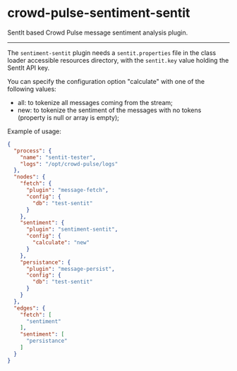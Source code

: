 crowd-pulse-sentiment-sentit
============================

SentIt based Crowd Pulse message sentiment analysis plugin.

----------------------------

The `sentiment-sentit` plugin needs a `sentit.properties` file in the class loader accessible 
resources directory, with the `sentit.key` value holding the SentIt API key.

You can specify the configuration option "calculate" with one of the following values:
- all: to tokenize all messages coming from the stream;
- new: to tokenize the sentiment of the messages with no tokens (property is null or array is empty);

Example of usage:

```json
{
  "process": {
    "name": "sentit-tester",
    "logs": "/opt/crowd-pulse/logs"
  },
  "nodes": {
    "fetch": {
      "plugin": "message-fetch",
      "config": {
        "db": "test-sentit"
      }
    },
    "sentiment": {
      "plugin": "sentiment-sentit",
      "config": {
        "calculate": "new"
      }
    },
    "persistance": {
      "plugin": "message-persist",
      "config": {
        "db": "test-sentit"
      }
    }
  },
  "edges": {
    "fetch": [
      "sentiment"
    ],
    "sentiment": [
      "persistance"
    ]
  }
}
```